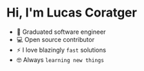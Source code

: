<div>
  <h1>Hi, I'm Lucas Coratger</h1>
</div>

- :school: Graduated software engineer
- :computer: Open source contributor
- ⚡ I love blazingly `fast` solutions
- :nerd_face: Always `learning new things`
